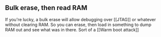 ## Bulk erase, then read RAM
If you're lucky, a bulk erase will allow debugging over [[JTAG]] or whatever without clearing RAM. So you can erase, then load in something to dump RAM out and see what was in there. Sort of a [[Warm boot attack]]